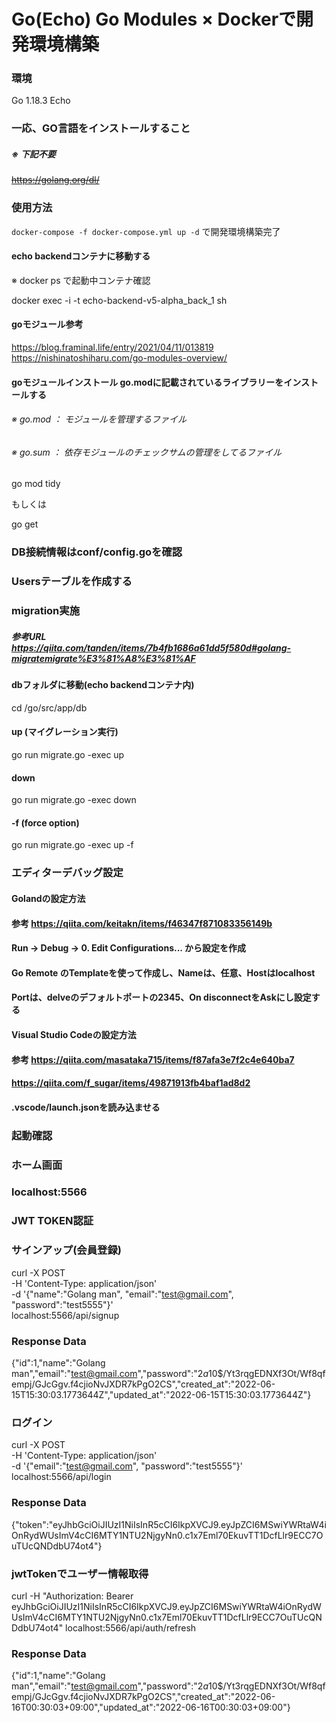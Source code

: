 # Go(Echo) Go Modules × Dockerで開発環境構築

### 環境
Go 1.18.3
Echo

### 一応、GO言語をインストールすること
##### ※ 下記不要
~~https://golang.org/dl/~~

### 使用方法
`docker-compose -f docker-compose.yml up -d` で開発環境構築完了

#### echo backendコンテナに移動する
※ docker ps で起動中コンテナ確認

docker exec -i -t echo-backend-v5-alpha_back_1 sh

#### goモジュール参考
https://blog.framinal.life/entry/2021/04/11/013819
https://nishinatoshiharu.com/go-modules-overview/

#### goモジュールインストール go.modに記載されているライブラリーをインストールする
###### ※ go.mod ： モジュールを管理するファイル
###### ※ go.sum ： 依存モジュールのチェックサムの管理をしてるファイル

go mod tidy

もしくは

go get

### DB接続情報はconf/config.goを確認
### Usersテーブルを作成する

### migration実施
##### 参考URL https://qiita.com/tanden/items/7b4fb1686a61dd5f580d#golang-migratemigrate%E3%81%A8%E3%81%AF

#### dbフォルダに移動(echo backendコンテナ内)
cd /go/src/app/db

#### up (マイグレーション実行)
go run migrate.go -exec up

#### down
go run migrate.go -exec down

#### -f (force option)
go run migrate.go -exec up -f

### エディターデバッグ設定

#### Golandの設定方法
#### 参考 https://qiita.com/keitakn/items/f46347f871083356149b
#### Run → Debug → 0. Edit Configurations... から設定を作成
#### Go Remote のTemplateを使って作成し、Nameは、任意、Hostはlocalhost
#### Portは、delveのデフォルトポートの2345、On disconnectをAskにし設定する

#### Visual Studio Codeの設定方法
#### 参考 https://qiita.com/masataka715/items/f87afa3e7f2c4e640ba7
#### https://qiita.com/f_sugar/items/49871913fb4baf1ad8d2
#### .vscode/launch.jsonを読み込ませる

### 起動確認

### ホーム画面
### localhost:5566

### JWT TOKEN認証

### サインアップ(会員登録)

curl -X POST \
-H 'Content-Type: application/json' \
-d '{"name":"Golang man", "email":"test@gmail.com", "password":"test5555"}' \
localhost:5566/api/signup

### Response Data

{"id":1,"name":"Golang man","email":"test@gmail.com","password":"$2a$10$/Yt3rqgEDNXf3Ot/Wf8qfempj/GJcGgv.f4cjioNvJXDR7kPgO2CS","created_at":"2022-06-15T15:30:03.1773644Z","updated_at":"2022-06-15T15:30:03.1773644Z"}

### ログイン

curl -X POST \
-H 'Content-Type: application/json' \
-d '{"email":"test@gmail.com", "password":"test5555"}' \
localhost:5566/api/login

### Response Data

{"token":"eyJhbGciOiJIUzI1NiIsInR5cCI6IkpXVCJ9.eyJpZCI6MSwiYWRtaW4iOnRydWUsImV4cCI6MTY1NTU2NjgyNn0.c1x7Eml70EkuvTT1DcfLlr9ECC7OuTUcQNDdbU74ot4"}

### jwtTokenでユーザー情報取得

curl -H "Authorization: Bearer eyJhbGciOiJIUzI1NiIsInR5cCI6IkpXVCJ9.eyJpZCI6MSwiYWRtaW4iOnRydWUsImV4cCI6MTY1NTU2NjgyNn0.c1x7Eml70EkuvTT1DcfLlr9ECC7OuTUcQNDdbU74ot4" localhost:5566/api/auth/refresh

### Response Data

{"id":1,"name":"Golang man","email":"test@gmail.com","password":"$2a$10$/Yt3rqgEDNXf3Ot/Wf8qfempj/GJcGgv.f4cjioNvJXDR7kPgO2CS","created_at":"2022-06-16T00:30:03+09:00","updated_at":"2022-06-16T00:30:03+09:00"}
